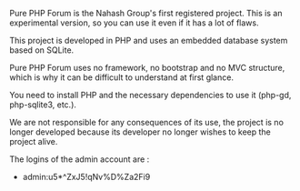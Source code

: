 Pure PHP Forum is the Nahash Group's first registered project. This is an experimental version, so you can use it even if it has a lot of flaws.

This project is developed in PHP and uses an embedded database system based on SQLite.

Pure PHP Forum uses no framework, no bootstrap and no MVC structure, which is why it can be difficult to understand at first glance.

You need to install PHP and the necessary dependencies to use it (php-gd, php-sqlite3, etc.).

We are not responsible for any consequences of its use, the project is no longer developed because its developer no longer wishes to keep the project alive.

The logins of the admin account are :
- admin:u5*^ZxJ5!qNv%D%Za2Fi9
